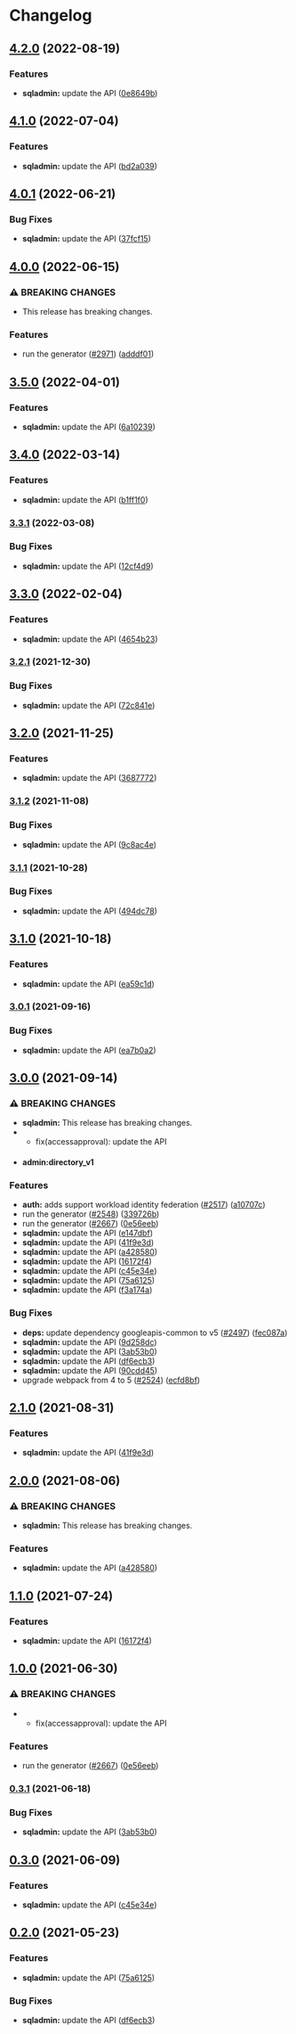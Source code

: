 # Changelog

## [4.2.0](https://github.com/googleapis/google-api-nodejs-client/compare/sqladmin-v4.1.0...sqladmin-v4.2.0) (2022-08-19)


### Features

* **sqladmin:** update the API ([0e8649b](https://github.com/googleapis/google-api-nodejs-client/commit/0e8649b058b21a22f1ff7788bb7987dc22f72a19))

## [4.1.0](https://github.com/googleapis/google-api-nodejs-client/compare/sqladmin-v4.0.1...sqladmin-v4.1.0) (2022-07-04)


### Features

* **sqladmin:** update the API ([bd2a039](https://github.com/googleapis/google-api-nodejs-client/commit/bd2a039ade295ddd1e8bf478fee437935563fe65))

## [4.0.1](https://github.com/googleapis/google-api-nodejs-client/compare/sqladmin-v4.0.0...sqladmin-v4.0.1) (2022-06-21)


### Bug Fixes

* **sqladmin:** update the API ([37fcf15](https://github.com/googleapis/google-api-nodejs-client/commit/37fcf152346c1ff7994004087fcd3ad8744b6727))

## [4.0.0](https://github.com/googleapis/google-api-nodejs-client/compare/sqladmin-v3.5.0...sqladmin-v4.0.0) (2022-06-15)


### ⚠ BREAKING CHANGES

* This release has breaking changes.

### Features

* run the generator ([#2971](https://github.com/googleapis/google-api-nodejs-client/issues/2971)) ([adddf01](https://github.com/googleapis/google-api-nodejs-client/commit/adddf018e7cb73adab7341053dd80d72c5a6248d))

## [3.5.0](https://github.com/googleapis/google-api-nodejs-client/compare/sqladmin-v3.4.0...sqladmin-v3.5.0) (2022-04-01)


### Features

* **sqladmin:** update the API ([6a10239](https://github.com/googleapis/google-api-nodejs-client/commit/6a10239695ee949863486e345eb7867c135e6864))

## [3.4.0](https://github.com/googleapis/google-api-nodejs-client/compare/sqladmin-v3.3.1...sqladmin-v3.4.0) (2022-03-14)


### Features

* **sqladmin:** update the API ([b1ff1f0](https://github.com/googleapis/google-api-nodejs-client/commit/b1ff1f0e44ccca2ed51c0806a9325b9622019d31))

### [3.3.1](https://github.com/googleapis/google-api-nodejs-client/compare/sqladmin-v3.3.0...sqladmin-v3.3.1) (2022-03-08)


### Bug Fixes

* **sqladmin:** update the API ([12cf4d9](https://github.com/googleapis/google-api-nodejs-client/commit/12cf4d94cc190e0fec0aa52f683a766590ba0af0))

## [3.3.0](https://github.com/googleapis/google-api-nodejs-client/compare/sqladmin-v3.2.1...sqladmin-v3.3.0) (2022-02-04)


### Features

* **sqladmin:** update the API ([4654b23](https://github.com/googleapis/google-api-nodejs-client/commit/4654b23959e02f9b9d3c954caa69ef50f2fd35b3))

### [3.2.1](https://www.github.com/googleapis/google-api-nodejs-client/compare/sqladmin-v3.2.0...sqladmin-v3.2.1) (2021-12-30)


### Bug Fixes

* **sqladmin:** update the API ([72c841e](https://www.github.com/googleapis/google-api-nodejs-client/commit/72c841eba621b6417be3498810b902e73f30ae81))

## [3.2.0](https://www.github.com/googleapis/google-api-nodejs-client/compare/sqladmin-v3.1.2...sqladmin-v3.2.0) (2021-11-25)


### Features

* **sqladmin:** update the API ([3687772](https://www.github.com/googleapis/google-api-nodejs-client/commit/36877729d778be221063c815084b2b39de4d32ba))

### [3.1.2](https://www.github.com/googleapis/google-api-nodejs-client/compare/sqladmin-v3.1.1...sqladmin-v3.1.2) (2021-11-08)


### Bug Fixes

* **sqladmin:** update the API ([9c8ac4e](https://www.github.com/googleapis/google-api-nodejs-client/commit/9c8ac4ec875e4464646326ce160436e4d2ad4529))

### [3.1.1](https://www.github.com/googleapis/google-api-nodejs-client/compare/sqladmin-v3.1.0...sqladmin-v3.1.1) (2021-10-28)


### Bug Fixes

* **sqladmin:** update the API ([494dc78](https://www.github.com/googleapis/google-api-nodejs-client/commit/494dc78ff8ed728a8da25fa036b2833ddf347327))

## [3.1.0](https://www.github.com/googleapis/google-api-nodejs-client/compare/sqladmin-v3.0.1...sqladmin-v3.1.0) (2021-10-18)


### Features

* **sqladmin:** update the API ([ea59c1d](https://www.github.com/googleapis/google-api-nodejs-client/commit/ea59c1d5f7da14d078efbe524af8be2796fc817d))

### [3.0.1](https://www.github.com/googleapis/google-api-nodejs-client/compare/sqladmin-v3.0.0...sqladmin-v3.0.1) (2021-09-16)


### Bug Fixes

* **sqladmin:** update the API ([ea7b0a2](https://www.github.com/googleapis/google-api-nodejs-client/commit/ea7b0a2821fcfaf2410a2cf9cc27518a107a3cf9))

## [3.0.0](https://www.github.com/googleapis/google-api-nodejs-client/compare/sqladmin-v2.1.0...sqladmin-v3.0.0) (2021-09-14)


### ⚠ BREAKING CHANGES

* **sqladmin:** This release has breaking changes.
* * fix(accessapproval): update the API
* #### admin:directory_v1

### Features

* **auth:** adds support workload identity federation ([#2517](https://www.github.com/googleapis/google-api-nodejs-client/issues/2517)) ([a10707c](https://www.github.com/googleapis/google-api-nodejs-client/commit/a10707c477759e7c9ef6360a2fe800856fb600c1))
* run the generator ([#2548](https://www.github.com/googleapis/google-api-nodejs-client/issues/2548)) ([339726b](https://www.github.com/googleapis/google-api-nodejs-client/commit/339726b5310e7ea5437e15642cb899c215127f8f))
* run the generator ([#2667](https://www.github.com/googleapis/google-api-nodejs-client/issues/2667)) ([0e56eeb](https://www.github.com/googleapis/google-api-nodejs-client/commit/0e56eebe1358284e6dfbedba92e10769ce1bb4d7))
* **sqladmin:** update the API ([e147dbf](https://www.github.com/googleapis/google-api-nodejs-client/commit/e147dbf004b627b0a9418f359cf318dbcba2fc61))
* **sqladmin:** update the API ([41f9e3d](https://www.github.com/googleapis/google-api-nodejs-client/commit/41f9e3daa8edc58bd309d23eaf44dc13e08caa17))
* **sqladmin:** update the API ([a428580](https://www.github.com/googleapis/google-api-nodejs-client/commit/a4285805698767ce2d3f6266c972b4474a895383))
* **sqladmin:** update the API ([16172f4](https://www.github.com/googleapis/google-api-nodejs-client/commit/16172f4764b7e31e5d7cd1941343e426dcebafd6))
* **sqladmin:** update the API ([c45e34e](https://www.github.com/googleapis/google-api-nodejs-client/commit/c45e34e2f407d3567bc4cf44d0f6c10f3ee771ee))
* **sqladmin:** update the API ([75a6125](https://www.github.com/googleapis/google-api-nodejs-client/commit/75a61252c1f2fb349ea31dbdcb86026c3d050bbb))
* **sqladmin:** update the API ([f3a174a](https://www.github.com/googleapis/google-api-nodejs-client/commit/f3a174acece00f07a02be1c3c3484a9243a46245))


### Bug Fixes

* **deps:** update dependency googleapis-common to v5 ([#2497](https://www.github.com/googleapis/google-api-nodejs-client/issues/2497)) ([fec087a](https://www.github.com/googleapis/google-api-nodejs-client/commit/fec087abcf3d994dd41c3ffa0a0c12b1f9f09dae))
* **sqladmin:** update the API ([9d258dc](https://www.github.com/googleapis/google-api-nodejs-client/commit/9d258dcd46208842db3ffaa44f6121748f0b6940))
* **sqladmin:** update the API ([3ab53b0](https://www.github.com/googleapis/google-api-nodejs-client/commit/3ab53b0e4291905d6ccef679fda50fe52ec53c81))
* **sqladmin:** update the API ([df6ecb3](https://www.github.com/googleapis/google-api-nodejs-client/commit/df6ecb3959e66e613eee833fbfed6f9b9f048486))
* **sqladmin:** update the API ([90cdd45](https://www.github.com/googleapis/google-api-nodejs-client/commit/90cdd450907eb4771f9821258946302918531a1c))
* upgrade webpack from 4 to 5  ([#2524](https://www.github.com/googleapis/google-api-nodejs-client/issues/2524)) ([ecfd8bf](https://www.github.com/googleapis/google-api-nodejs-client/commit/ecfd8bfcd06e1beabff7ec9a8c4000222379eb8d))

## [2.1.0](https://www.github.com/googleapis/google-api-nodejs-client/compare/sqladmin-v2.0.0...sqladmin-v2.1.0) (2021-08-31)


### Features

* **sqladmin:** update the API ([41f9e3d](https://www.github.com/googleapis/google-api-nodejs-client/commit/41f9e3daa8edc58bd309d23eaf44dc13e08caa17))

## [2.0.0](https://www.github.com/googleapis/google-api-nodejs-client/compare/sqladmin-v1.1.0...sqladmin-v2.0.0) (2021-08-06)


### ⚠ BREAKING CHANGES

* **sqladmin:** This release has breaking changes.

### Features

* **sqladmin:** update the API ([a428580](https://www.github.com/googleapis/google-api-nodejs-client/commit/a4285805698767ce2d3f6266c972b4474a895383))

## [1.1.0](https://www.github.com/googleapis/google-api-nodejs-client/compare/sqladmin-v1.0.0...sqladmin-v1.1.0) (2021-07-24)


### Features

* **sqladmin:** update the API ([16172f4](https://www.github.com/googleapis/google-api-nodejs-client/commit/16172f4764b7e31e5d7cd1941343e426dcebafd6))

## [1.0.0](https://www.github.com/googleapis/google-api-nodejs-client/compare/sqladmin-v0.3.1...sqladmin-v1.0.0) (2021-06-30)


### ⚠ BREAKING CHANGES

* * fix(accessapproval): update the API

### Features

* run the generator ([#2667](https://www.github.com/googleapis/google-api-nodejs-client/issues/2667)) ([0e56eeb](https://www.github.com/googleapis/google-api-nodejs-client/commit/0e56eebe1358284e6dfbedba92e10769ce1bb4d7))

### [0.3.1](https://www.github.com/googleapis/google-api-nodejs-client/compare/sqladmin-v0.3.0...sqladmin-v0.3.1) (2021-06-18)


### Bug Fixes

* **sqladmin:** update the API ([3ab53b0](https://www.github.com/googleapis/google-api-nodejs-client/commit/3ab53b0e4291905d6ccef679fda50fe52ec53c81))

## [0.3.0](https://www.github.com/googleapis/google-api-nodejs-client/compare/sqladmin-v0.2.0...sqladmin-v0.3.0) (2021-06-09)


### Features

* **sqladmin:** update the API ([c45e34e](https://www.github.com/googleapis/google-api-nodejs-client/commit/c45e34e2f407d3567bc4cf44d0f6c10f3ee771ee))

## [0.2.0](https://www.github.com/googleapis/google-api-nodejs-client/compare/sqladmin-v0.1.0...sqladmin-v0.2.0) (2021-05-23)


### Features

* **sqladmin:** update the API ([75a6125](https://www.github.com/googleapis/google-api-nodejs-client/commit/75a61252c1f2fb349ea31dbdcb86026c3d050bbb))


### Bug Fixes

* **sqladmin:** update the API ([df6ecb3](https://www.github.com/googleapis/google-api-nodejs-client/commit/df6ecb3959e66e613eee833fbfed6f9b9f048486))
